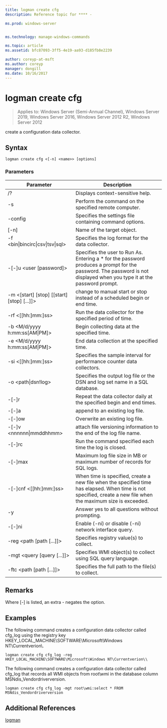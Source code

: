 ```yaml
---
title: logman create cfg
description: Reference topic for **** - 

ms.prod: windows-server


ms.technology: manage-windows-commands

ms.topic: article
ms.assetid: bfc87093-3ff5-4e19-aa93-d185fb8e2239

author: coreyp-at-msft
ms.author: coreyp
manager: dongill
ms.date: 10/16/2017
---
```

# logman create cfg

> Applies to: Windows Server (Semi-Annual Channel), Windows Server 2019, Windows Server 2016, Windows Server 2012 R2, Windows Server 2012

create a configuration data collector.  

## Syntax  
```  
logman create cfg <[-n] <name>> [options]  
```  
### Parameters  

|                    Parameter                     |                                                                               Description                                                                               |
|--------------------------------------------------|-------------------------------------------------------------------------------------------------------------------------------------------------------------------------|
|                        /?                        |                                                                    Displays context-sensitive help.                                                                     |
|                -s <computer name>                |                                                          Perform the command on the specified remote computer.                                                          |
|                 -config <value>                  |                                                         Specifies the settings file containing command options.                                                         |
|                   [-n] <name>                    |                                                                       Name of the target object.                                                                        |
| -f <bin&#124;bincirc&#124;csv&#124;tsv&#124;sql> |                                                            Specifies the log format for the data collector.                                                             |
|             -[-]u <user [password]>              | Specifies the user to Run As. Entering a \* for the password produces a prompt for the password. The password is not displayed when you type it at the password prompt. |
|    -m <[start] [stop] [[start] [stop] [...]]>    |                                                change to manual start or stop instead of a scheduled begin or end time.                                                 |
|                -rf <[[hh:]mm:]ss>                |                                                        Run the data collector for the specified period of time.                                                         |
|        -b <M/d/yyyy h:mm:ss[AM&#124;PM]>         |                                                              Begin collecting data at the specified time.                                                               |
|        -e <M/d/yyyy h:mm:ss[AM&#124;PM]>         |                                                               End data collection at the specified time.                                                                |
|                -si <[[hh:]mm:]ss>                |                                                 Specifies the sample interval for performance counter data collectors.                                                  |
|              -o <path&#124;dsn!log>              |                                              Specifies the output log file or the DSN and log set name in a SQL database.                                               |
|                      -[-]r                       |                                                  Repeat the data collector daily at the specified begin and end times.                                                  |
|                      -[-]a                       |                                                                     append to an existing log file.                                                                     |
|                      -[-]ow                      |                                                                     Overwrite an existing log file.                                                                     |
|           -[-]v <nnnnnn&#124;mmddhhmm>           |                                                   attach file versioning information to the end of the log file name.                                                   |
|                  -[-]rc <task>                   |                                                         Run the command specified each time the log is closed.                                                          |
|                 -[-]max <value>                  |                                                 Maximum log file size in MB or maximum number of records for SQL logs.                                                  |
|              -[-]cnf <[[hh:]mm:]ss>              |     When time is specified, create a new file when the specified time has elapsed. When time is not specified, create a new file when the maximum size is exceeded.     |
|                        -y                        |                                                             Answer yes to all questions without prompting.                                                              |
|                      -[-]ni                      |                                                         Enable (-ni) or disable (-ni) network interface query.                                                          |
|             -reg <path [path [...]]>             |                                                                 Specifies registry value(s) to collect.                                                                 |
|            -mgt <query [query [...]]>            |                                                      Specifies WMI object(s) to collect using SQL query language.                                                       |
|             -ftc <path [path [...]]>             |                                                           Specifies the full path to the file(s) to collect.                                                            |

## Remarks  
Where [-] is listed, an extra - negates the option.  
## Examples  
The following command creates a configuration data collector called cfg_log using the registry key HKEY_LOCAL_MACHINE\SOFTWARE\Microsoft\Windows NT\Currentverion\\.  
```  
logman create cfg cfg_log -reg HKEY_LOCAL_MACHINE\SOFTWARE\Microsoft\Windows NT\Currentverion\\  
```  
The following command creates a configuration data collector called cfg_log that records all WMI objects from root\wmi in the database column MSNdis_Vendordriverversion.  
```  
logman create cfg cfg_log -mgt root\wmi:select * FROM MSNdis_Vendordriverversion  
```  
## Additional References  
[logman](logman.md)  
